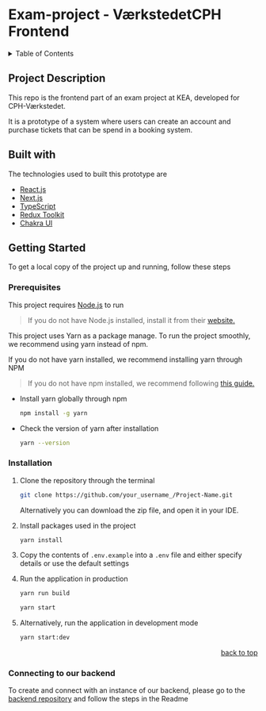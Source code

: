 <a id="top"></a>

# Exam-project - VærkstedetCPH Frontend 


<!-- TABLE OF CONTENTS -->
<details>
  <summary>Table of Contents</summary>
  <ol>
    <li>
      <a href="#project-description">Project Description</a>
      <ul>
        <li><a href="#built-with">Built With</a></li>
      </ul>
    </li>
    <li>
      <a href="#getting-started">Getting Started</a>
      <ul>
        <li><a href="#prerequisites">Prerequisites</a></li>
        <li><a href="#installation">Installation</a></li>
      </ul>
    </li>
    <li><a href="#connect-to-backend">Connect to our backend repo</a></li>
  </ol>
</details>


## Project Description
This repo is the frontend part of an exam project at KEA, developed for CPH-Værkstedet. 

It is a prototype of a system where users can create an account and purchase tickets that can be spend in a booking system. 


## Built with

The technologies used to built this prototype are

* [React.js](https://reactjs.org/)
* [Next.js](https://nextjs.org/)
* [TypeScript](https://www.typescriptlang.org/)
* [Redux Toolkit](https://redux-toolkit.js.org/)
* [Chakra UI](https://chakra-ui.com/)


<!-- GETTING STARTED -->
## Getting Started

To get a local copy of the project up and running, follow these steps


### Prerequisites

This project requires [Node.js](https://nodejs.org/en/) to run

> If you do not have Node.js installed, install it from their [website.](https://nodejs.org/en/)



This project uses Yarn as a package manage. To run the project smoothly, we recommend using yarn instead of npm. 

If you do not have yarn installed, we recommend installing yarn through NPM

> If you do not have npm installed, we recommend following [this guide.](https://docs.npmjs.com/downloading-and-installing-node-js-and-npm)


* Install yarn globally through npm
    ```sh
    npm install -g yarn
    ```
* Check the version of yarn after installation
    ```sh
    yarn --version
    ```




### Installation

1. Clone the repository through the terminal
     ```sh
     git clone https://github.com/your_username_/Project-Name.git
     ```
   Alternatively you can download the zip file, and open it in your IDE. 
   
2. Install packages used in the project
     ```sh
     yarn install
     ``` 
3. Copy the contents of `.env.example` into a `.env` file and either specify details or use the default settings
   
4. Run the application in production
     ```sh
     yarn run build
     ```
      ```sh
     yarn start
     ```

5. Alternatively, run the application in development mode
     ```sh
     yarn start:dev
     ```
   
<p align="right"><a href="#top">back to top</a></p>



### Connecting to our backend

To create and connect with an instance of our backend, please go to the [backend repository](https://github.com/LasseStaus/CPHworkshop_backend) and follow the steps in the Readme




